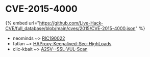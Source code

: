 # CVE-2015-4000
{% embed url="https://github.com/Live-Hack-CVE/full_database/blob/main/cves/2015/CVE-2015-4000.json" %}

* neominds ~> [RIC190022](https://www.alice-snow.ru/2015/database/cve-2015-4000/ric190022-neominds)
* fatlan ~> [HAProxy-Keepalived-Sec-HighLoads](https://www.alice-snow.ru/2015/database/cve-2015-4000/haproxy-keepalived-sec-highloads-fatlan)
* clic-kbait ~> [A2SV--SSL-VUL-Scan](https://www.alice-snow.ru/2015/database/cve-2015-4000/a2sv--ssl-vul-scan-clic-kbait)